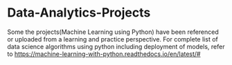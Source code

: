 # Data-Analytics-Projects
Some the projects(Machine Learning using Python) have been referenced or uploaded from a learning and practice perspective. 
For complete list of data science algorithms using python including deployment of models, refer to https://machine-learning-with-python.readthedocs.io/en/latest/#
